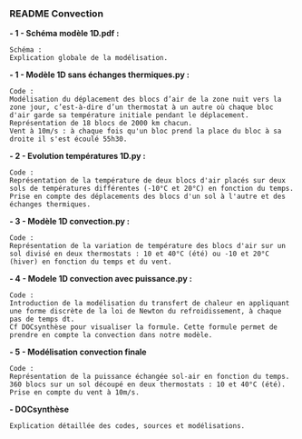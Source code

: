 ### README Convection

**- 1 - Schéma modèle 1D.pdf :**

    Schéma : 
    Explication globale de la modélisation.

**- 1 - Modèle 1D sans échanges thermiques.py :**

    Code : 
    Modélisation du déplacement des blocs d’air de la zone nuit vers la zone jour, c’est-à-dire d’un thermostat à un autre où chaque bloc d'air garde sa température initiale pendant le déplacement. 
    Représentation de 18 blocs de 2000 km chacun. 
    Vent à 10m/s : à chaque fois qu'un bloc prend la place du bloc à sa droite il s'est écoulé 55h30.

**- 2 - Evolution températures 1D.py :**

    Code : 
    Représentation de la température de deux blocs d'air placés sur deux sols de températures différentes (-10°C et 20°C) en fonction du temps. 
    Prise en compte des déplacements des blocs d'un sol à l'autre et des échanges thermiques.

**- 3 - Modèle 1D convection.py :**

    Code :
    Représentation de la variation de température des blocs d'air sur un sol divisé en deux thermostats : 10 et 40°C (été) ou -10 et 20°C (hiver) en fonction du temps et du vent.

**- 4 - Modele 1D convection avec puissance.py :**

    Code : 
    Introduction de la modélisation du transfert de chaleur en appliquant une forme discrète de la loi de Newton du refroidissement, à chaque pas de temps dt. 
    Cf DOCsynthèse pour visualiser la formule. Cette formule permet de prendre en compte la convection dans notre modèle.


**- 5 - Modélisation convection finale**

    Code : 
    Représentation de la puissance échangée sol-air en fonction du temps. 
    360 blocs sur un sol découpé en deux thermostats : 10 et 40°C (été).
    Prise en compte du vent à 10m/s.

**- DOCsynthèse**

    Explication détaillée des codes, sources et modélisations.


    

    




